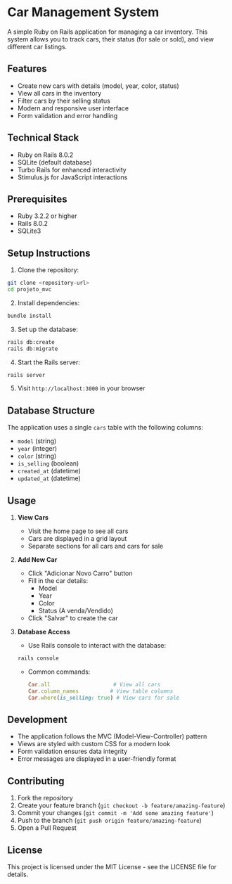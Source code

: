 # Car Management System

A simple Ruby on Rails application for managing a car inventory. This system allows you to track cars, their status (for sale or sold), and view different car listings.

## Features

- Create new cars with details (model, year, color, status)
- View all cars in the inventory
- Filter cars by their selling status
- Modern and responsive user interface
- Form validation and error handling

## Technical Stack

- Ruby on Rails 8.0.2
- SQLite (default database)
- Turbo Rails for enhanced interactivity
- Stimulus.js for JavaScript interactions

## Prerequisites

- Ruby 3.2.2 or higher
- Rails 8.0.2
- SQLite3

## Setup Instructions

1. Clone the repository:
```bash
git clone <repository-url>
cd projeto_mvc
```

2. Install dependencies:
```bash
bundle install
```

3. Set up the database:
```bash
rails db:create
rails db:migrate
```

4. Start the Rails server:
```bash
rails server
```

5. Visit `http://localhost:3000` in your browser

## Database Structure

The application uses a single `cars` table with the following columns:
- `model` (string)
- `year` (integer)
- `color` (string)
- `is_selling` (boolean)
- `created_at` (datetime)
- `updated_at` (datetime)

## Usage

1. **View Cars**
   - Visit the home page to see all cars
   - Cars are displayed in a grid layout
   - Separate sections for all cars and cars for sale

2. **Add New Car**
   - Click "Adicionar Novo Carro" button
   - Fill in the car details:
     - Model
     - Year
     - Color
     - Status (A venda/Vendido)
   - Click "Salvar" to create the car

3. **Database Access**
   - Use Rails console to interact with the database:
   ```bash
   rails console
   ```
   - Common commands:
     ```ruby
     Car.all                    # View all cars
     Car.column_names          # View table columns
     Car.where(is_selling: true) # View cars for sale
     ```

## Development

- The application follows the MVC (Model-View-Controller) pattern
- Views are styled with custom CSS for a modern look
- Form validation ensures data integrity
- Error messages are displayed in a user-friendly format

## Contributing

1. Fork the repository
2. Create your feature branch (`git checkout -b feature/amazing-feature`)
3. Commit your changes (`git commit -m 'Add some amazing feature'`)
4. Push to the branch (`git push origin feature/amazing-feature`)
5. Open a Pull Request

## License

This project is licensed under the MIT License - see the LICENSE file for details.
